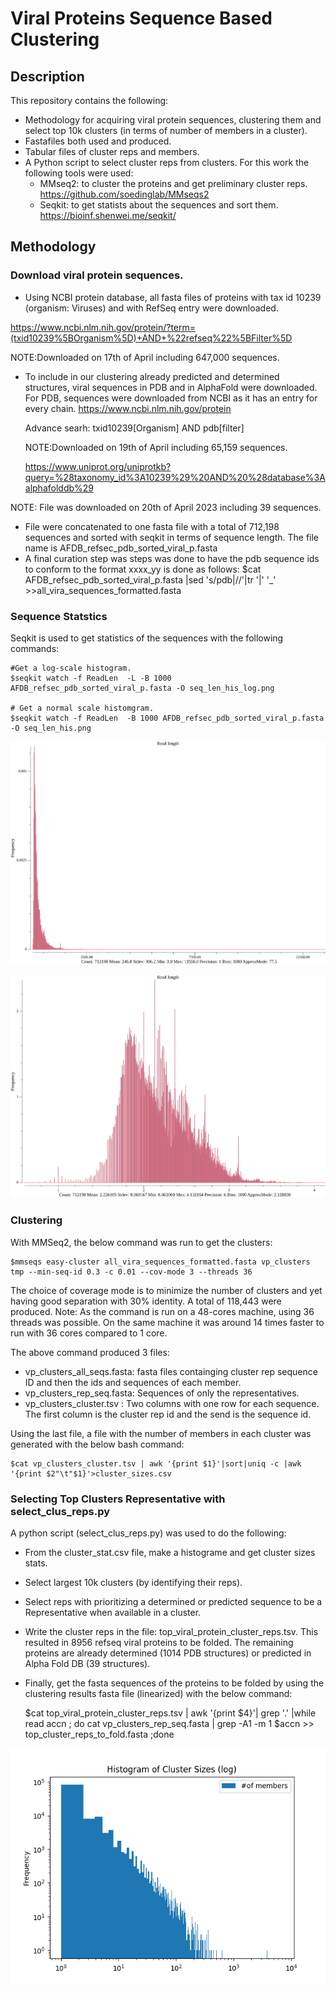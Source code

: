 # Viral Proteins Sequence Based Clustering

## Description
This repository contains the following:
- Methodology for acquiring viral protein sequences, clustering them and select top 10k clusters (in terms of number of members in a cluster).
- Fastafiles both used and produced.
- Tabular files of cluster reps and members.
- A Python script to select cluster reps from clusters.
For this work the following tools were used:
	- MMseq2: to cluster the proteins and get preliminary cluster reps.
		https://github.com/soedinglab/MMseqs2
	- Seqkit: to get statists about the sequences and sort them. 
		https://bioinf.shenwei.me/seqkit/


## Methodology

### Download viral protein sequences.

- Using NCBI protein database, all fasta files of proteins with tax id 10239 (organism: Viruses) and with RefSeq entry were downloaded.

https://www.ncbi.nlm.nih.gov/protein/?term=(txid10239%5BOrganism%5D)+AND+%22refseq%22%5BFilter%5D

NOTE:Downloaded on 17th of April including 647,000 sequences.

- To include in our clustering already predicted and determined structures, viral sequences in PDB and in AlphaFold were downloaded. 
    For PDB, sequences were downloaded from NCBI as it has an entry for every chain.
	https://www.ncbi.nlm.nih.gov/protein

	Advance searh: txid10239[Organism] AND pdb[filter]

	NOTE:Downloaded on 19th of April including 65,159 sequences. 

	https://www.uniprot.org/uniprotkb?query=%28taxonomy_id%3A10239%29%20AND%20%28database%3Aalphafolddb%29

NOTE: File was downloaded on 20th of April 2023 including 39 sequences.

- File were concatenated to one fasta file with a total of 712,198 sequences and sorted with seqkit in terms of sequence length. The file name is AFDB_refsec_pdb_sorted_viral_p.fasta
- A final curation step was steps was done to have the pdb sequence ids to conform to the format xxxx_yy is done as follows:
    $cat AFDB_refsec_pdb_sorted_viral_p.fasta |sed 's/pdb|//'|tr '|' '_' >>all_vira_sequences_formatted.fasta

### Sequence Statstics

Seqkit is used to get statistics of the sequences with the following commands:

    #Get a log-scale histogram.
	$seqkit watch -f ReadLen  -L -B 1000 AFDB_refsec_pdb_sorted_viral_p.fasta -O seq_len_his_log.png

    # Get a normal scale histomgram.
	$seqkit watch -f ReadLen  -B 1000 AFDB_refsec_pdb_sorted_viral_p.fasta -O seq_len_his.png

![Alt text](seq_len_his.png "Viral Protein Sequence Lengths Histogram")

![Alt text](seq_len_his_log.png "Viral Protein Sequence Lengths Histogram (log scale)")

### Clustering

With MMSeq2, the below command was run to get the clusters:


	$mmseqs easy-cluster all_vira_sequences_formatted.fasta vp_clusters tmp --min-seq-id 0.3 -c 0.01 --cov-mode 3 --threads 36


The choice of coverage mode is to minimize the number of clusters and yet having good separation with 30% identity. A total of 118,443 were produced.
Note: As the command is run on a 48-cores machine, using 36 threads was possible. On the same machine it was around 14 times faster to run with 36 cores compared to 1 core.

The above command produced 3 files:

- vp_clusters_all_seqs.fasta: fasta files containging cluster rep sequence ID and then the ids and sequences of each member.
- vp_clusters_rep_seq.fasta: Sequences of only the representatives.
- vp_clusters_cluster.tsv : Two columns with one row for each sequence. The first column is the cluster rep id and the send is the sequence id.

Using the last file, a file with the number of members in each cluster was generated with the below bash command:


	$cat vp_clusters_cluster.tsv | awk '{print $1}'|sort|uniq -c |awk '{print $2"\t"$1}'>cluster_sizes.csv


### Selecting Top Clusters Representative with select_clus_reps.py

A python script (select_clus_reps.py) was used to do the following:
- From the cluster_stat.csv file, make a histograme and get cluster sizes stats.
- Select largest 10k clusters (by identifying their reps).
- Select reps with prioritizing a determined or predicted sequence to be a Representative when available in a cluster. 
- Write the cluster reps in the file: top_viral_protein_cluster_reps.tsv. This resulted in 8956 refseq viral proteins to be folded. The remaining proteins are already determined (1014 PDB structures) or predicted in Alpha Fold DB (39 structures).
- Finally, get the fasta sequences of the proteins to be folded by using the clustering results fasta file (linearized) with the below command:


    $cat top_viral_protein_cluster_reps.tsv | awk '{print $4}'| grep '\.' |while read accn ;  do cat vp_clusters_rep_seq.fasta | grep -A1 -m 1 $accn >> top_cluster_reps_to_fold.fasta ;done


![Alt text](cluster_sizes_Hist.png "Histogram of Clusters Sizes")



